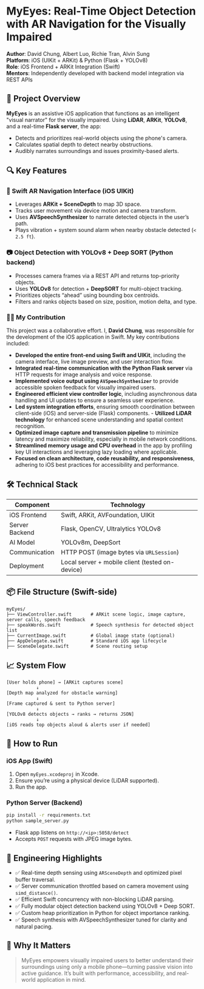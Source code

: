 # MyEyes: Real-Time Object Detection with AR Navigation for the Visually Impaired

**Author**: David Chung, Albert Luo, Richie Tran, Alvin Sung  
**Platform**: iOS (UIKit + ARKit) & Python (Flask + YOLOv8)  
**Role**: iOS Frontend + ARKit Integration (Swift)  
**Mentors**: Independently developed with backend model integration via REST APIs

## 🧠 Project Overview

**MyEyes** is an assistive iOS application that functions as an intelligent "visual narrator" for the visually impaired. Using **LiDAR**, **ARKit**, **YOLOv8**, and a real-time **Flask server**, the app:
- Detects and prioritizes real-world objects using the phone's camera.
- Calculates spatial depth to detect nearby obstructions.
- Audibly narrates surroundings and issues proximity-based alerts.

## 🔍 Key Features

### 🧭 Swift AR Navigation Interface (iOS UIKit)
- Leverages **ARKit + SceneDepth** to map 3D space.
- Tracks user movement via device motion and camera transform.
- Uses **AVSpeechSynthesizer** to narrate detected objects in the user’s path.
- Plays vibration + system sound alarm when nearby obstacle detected (`< 2.5 ft`).

### 📷 Object Detection with YOLOv8 + Deep SORT (Python backend)
- Processes camera frames via a REST API and returns top-priority objects.
- Uses **YOLOv8** for detection + **DeepSORT** for multi-object tracking.
- Prioritizes objects “ahead” using bounding box centroids.
- Filters and ranks objects based on size, position, motion delta, and type.

### 👨‍💻 My Contribution

This project was a collaborative effort. I, **David Chung**, was responsible for the development of the iOS application in Swift. My key contributions included:

- **Developed the entire front-end using Swift and UIKit**, including the camera interface, live image preview, and user interaction flow.
- **Integrated real-time communication with the Python Flask server** via HTTP requests for image analysis and voice response.
- **Implemented voice output using `AVSpeechSynthesizer`** to provide accessible spoken feedback for visually impaired users.
- **Engineered efficient view controller logic**, including asynchronous data handling and UI updates to ensure a seamless user experience.
- **Led system integration efforts**, ensuring smooth coordination between client-side (iOS) and server-side (Flask) components. - **Utilized LiDAR technology** for enhanced scene understanding and spatial context recognition.
- **Optimized image capture and transmission pipeline** to minimize latency and maximize reliability, especially in mobile network conditions.
- **Streamlined memory usage and CPU overhead** in the app by profiling key UI interactions and leveraging lazy loading where applicable.
- **Focused on clean architecture, code reusability, and responsiveness**, adhering to iOS best practices for accessibility and performance.
  
## 🛠️ Technical Stack

| Component | Technology |
|----------|------------|
| iOS Frontend | Swift, ARKit, AVFoundation, UIKit |
| Server Backend | Flask, OpenCV, Ultralytics YOLOv8 |
| AI Model | YOLOv8m, DeepSort |
| Communication | HTTP POST (image bytes via `URLSession`) |
| Deployment | Local server + mobile client (tested on-device) |


## 📦 File Structure (Swift-side)

```
myEyes/
├── ViewController.swift       # ARKit scene logic, image capture, server calls, speech feedback
├── speakWords.swift           # Speech synthesis for detected object list
├── CurrentImage.swift         # Global image state (optional)
├── AppDelegate.swift          # Standard iOS app lifecycle
├── SceneDelegate.swift        # Scene routing setup
```


## 📈 System Flow

```text
[User holds phone] → [ARKit captures scene]
           ↓
[Depth map analyzed for obstacle warning]
           ↓
[Frame captured & sent to Python server]
           ↓
[YOLOv8 detects objects → ranks → returns JSON]
           ↓
[iOS reads top objects aloud & alerts user if needed]
```


## 🚀 How to Run

### iOS App (Swift)
1. Open `myEyes.xcodeproj` in Xcode.
2. Ensure you’re using a physical device (LiDAR supported).
3. Run the app.

### Python Server (Backend)
```bash
pip install -r requirements.txt
python sample_server.py
```
- Flask app listens on `http://<ip>:5058/detect`
- Accepts `POST` requests with JPEG image bytes.


## 🧠 Engineering Highlights

- ✅ Real-time depth sensing using `ARSceneDepth` and optimized pixel buffer traversal.
- ✅ Server communication throttled based on camera movement using `simd_distance()`.
- ✅ Efficient Swift concurrency with non-blocking LiDAR parsing.
- ✅ Fully modular object detection backend using YOLOv8 + Deep SORT.
- ✅ Custom heap prioritization in Python for object importance ranking.
- ✅ Speech synthesis with AVSpeechSynthesizer tuned for clarity and natural pacing.


## 💬 Why It Matters

> MyEyes empowers visually impaired users to better understand their surroundings using only a mobile phone—turning passive vision into active guidance. It’s built with performance, accessibility, and real-world application in mind.


